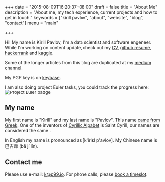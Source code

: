 +++
date = "2015-08-09T16:20:37+08:00"
draft = false
title = "About Me"
description = "About me, my tech experience, current projects and how to get in touch."
keywords = ["kirill pavlov", "about", "website", "blog", "contact"]
menu = "main"

+++

Hi! My name is Kirill Pavlov, I'm a data scientist and software engeneer.
While I'm working on content update, check out my [CV](https://www.dropbox.com/s/wjblmojj1jp5f3r/resume-kirill-pavlov.pdf?dl=0),
[github resume](http://resume.github.io/?pavlov99), [hackerrank](http://www.hackerrank.com/pavlov99) and [kaggle](http://www.kaggle.com/pavlov99).

Some of the longer articles from this blog are duplicated at my [medium](http://medium.com/@p99) channel.

My PGP key is on [keybase](https://keybase.io/p99).

I am also doing project Euler tasks, you could track the progress here:
![Project Euler badge](https://projecteuler.net/profile/pavlov99.png)

## My name

My first name is "Kirill" and my last name is "Pavlov".
This name [came from Greek](https://en.wikipedia.org/wiki/Kirill).
One of the inventors of [Cyrillic Alpabet](https://en.wikipedia.org/wiki/Cyrillic_alphabets) is Saint Cyrill, our names are considered the same .

In English my name is pronounced as [k'iriɛl p'avlov].
My Chinese name is 巴吉霖 (bā jí lín).

## Contact me

Please use e-mail: [k@p99.io](mailto:k@p99.io). For phone calls, please [book a timeslot](https://p99.youcanbook.me).
